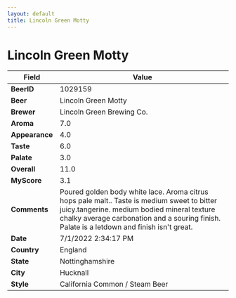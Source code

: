 ```yaml
---
layout: default
title: Lincoln Green Motty
---
```


# Lincoln Green Motty

| Field         | Value     |
|---------------|-----------|
| **BeerID** | 1029159 |
| **Beer** | Lincoln Green Motty |
| **Brewer** | Lincoln Green Brewing Co. |
| **Aroma** | 7.0 |
| **Appearance** | 4.0 |
| **Taste** | 6.0 |
| **Palate** | 3.0 |
| **Overall** | 11.0 |
| **MyScore** | 3.1 |
| **Comments** | Poured golden body white lace. Aroma citrus hops pale malt.. Taste is medium sweet to bitter juicy.tangerine. medium bodied mineral texture chalky average carbonation and a souring finish. Palate is a letdown and finish isn't great. |
| **Date** | 7/1/2022 2:34:17 PM |
| **Country** | England |
| **State** | Nottinghamshire |
| **City** | Hucknall |
| **Style** | California Common / Steam Beer |
